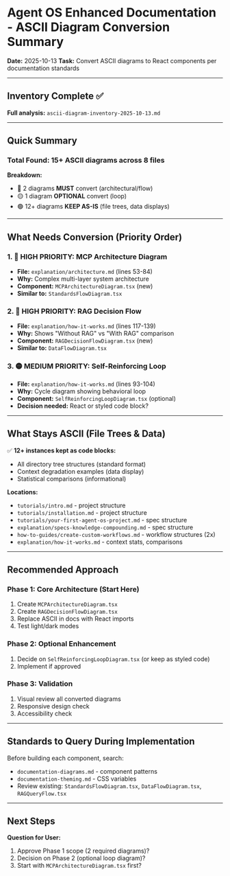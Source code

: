 # Agent OS Enhanced Documentation - ASCII Diagram Conversion Summary

**Date:** 2025-10-13
**Task:** Convert ASCII diagrams to React components per documentation standards

---

## Inventory Complete ✅

**Full analysis:** `ascii-diagram-inventory-2025-10-13.md`

---

## Quick Summary

### Total Found: 15+ ASCII diagrams across 8 files

**Breakdown:**
- 🔴 2 diagrams **MUST** convert (architectural/flow)
- 🟡 1 diagram **OPTIONAL** convert (loop)
- 🟢 12+ diagrams **KEEP AS-IS** (file trees, data displays)

---

## What Needs Conversion (Priority Order)

### 1. 🔴 HIGH PRIORITY: MCP Architecture Diagram
- **File:** `explanation/architecture.md` (lines 53-84)
- **Why:** Complex multi-layer system architecture
- **Component:** `MCPArchitectureDiagram.tsx` (new)
- **Similar to:** `StandardsFlowDiagram.tsx`

### 2. 🔴 HIGH PRIORITY: RAG Decision Flow
- **File:** `explanation/how-it-works.md` (lines 117-139)
- **Why:** Shows "Without RAG" vs "With RAG" comparison
- **Component:** `RAGDecisionFlowDiagram.tsx` (new)
- **Similar to:** `DataFlowDiagram.tsx`

### 3. 🟡 MEDIUM PRIORITY: Self-Reinforcing Loop
- **File:** `explanation/how-it-works.md` (lines 93-104)
- **Why:** Cycle diagram showing behavioral loop
- **Component:** `SelfReinforcingLoopDiagram.tsx` (optional)
- **Decision needed:** React or styled code block?

---

## What Stays ASCII (File Trees & Data)

✅ **12+ instances kept as code blocks:**
- All directory tree structures (standard format)
- Context degradation examples (data display)
- Statistical comparisons (informational)

**Locations:**
- `tutorials/intro.md` - project structure
- `tutorials/installation.md` - project structure  
- `tutorials/your-first-agent-os-project.md` - spec structure
- `explanation/specs-knowledge-compounding.md` - spec structure
- `how-to-guides/create-custom-workflows.md` - workflow structures (2x)
- `explanation/how-it-works.md` - context stats, comparisons

---

## Recommended Approach

### Phase 1: Core Architecture (Start Here)
1. Create `MCPArchitectureDiagram.tsx`
2. Create `RAGDecisionFlowDiagram.tsx`
3. Replace ASCII in docs with React imports
4. Test light/dark modes

### Phase 2: Optional Enhancement
1. Decide on `SelfReinforcingLoopDiagram.tsx` (or keep as styled code)
2. Implement if approved

### Phase 3: Validation
1. Visual review all converted diagrams
2. Responsive design check
3. Accessibility check

---

## Standards to Query During Implementation

Before building each component, search:
- `documentation-diagrams.md` - component patterns
- `documentation-theming.md` - CSS variables
- Review existing: `StandardsFlowDiagram.tsx`, `DataFlowDiagram.tsx`, `RAGQueryFlow.tsx`

---

## Next Steps

**Question for User:** 
1. Approve Phase 1 scope (2 required diagrams)?
2. Decision on Phase 2 (optional loop diagram)?
3. Start with `MCPArchitectureDiagram.tsx` first?
